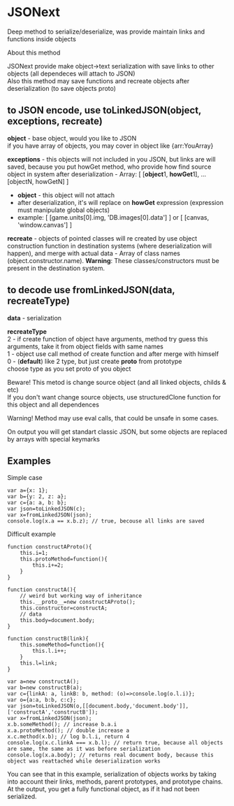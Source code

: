 # JSONext
Deep method to serialize/deserialize, was provide maintain links and functions inside objects


About this method

JSONext provide make object->text serialization with save links to other objects (all dependeces will attach to JSON)\
Also this method may save functions and recreate objects after deserialization (to save objects proto)

## to JSON encode, use toLinkedJSON(object, exceptions, recreate)
	
**object** - base object, would you like to JSON\
if you have array of objects, you may cover in object like {arr:YouArray}
 
**exceptions** - this objects will not included in you JSON, but links are will saved, because you put howGet method, who provide how find source object in system after deserialization - Array: [ [**object**1, **howGet**1], ... [objectN, howGetN] ]

- **object** - this object will not attach
- after deserialization, it's will replace on **howGet** expression (expression must manipulate global objects)
- example: [ [game.units[0].img, 'DB.images[0].data'] ] or  [ [canvas, 'window.canvas'] ]
  
**recreate** - objects of pointed classes will re created by use object construction function in destination systems (where deserialization will happen), and merge with actual data - Array of class names (object.constructor.name). **Warning**: These classes/constructors must be present in the destination system.

## to decode use fromLinkedJSON(data, recreateType)

**data** - serialization

**recreateType**\
2 - if create function of object have arguments, method try guess this arguments, take it from object fields with same names\
1 - object use call method of create function and after merge with himself\
0 - (**default**) like 2 type, but just create __proto__ from prototype\
choose type as you set proto of you object

Beware! This metod is change source object (and all linked objects, childs & etc)\
If you don't want change source objects, use structuredClone function for this object and all dependences

Warning! Method may use eval calls, that could be unsafe in some cases.

On output you will get standart classic JSON, but some objects are replaced by arrays with special keymarks

## Examples

Simple case

	var a={x: 1};
	var b={y: 2, z: a};
	var c={a: a, b: b};
	var json=toLinkedJSON(c);
	var x=fromLinkedJSON(json);
	console.log(x.a == x.b.z); // true, becouse all links are saved

Difficult example

	function constructAProto(){
  		this.i=1;
 		this.protoMethod=function(){
   			this.i+=2;
		}
 	}
  
	function constructA(){
		// weird but working way of inheritance
 		this.__proto__=new constructAProto();
 		this.constructor=constructA;
 		// data
   		this.body=document.body;
 	}
  
  	function constructB(link){
  		this.someMethod=function(){
			this.l.i++;
		}
		this.l=link;
   	}
    
	var a=new constructA();
	var b=new constructB(a);
	var c={linkA: a, linkB: b, method: (o)=>console.log(o.l.i)};
	var o={a:a, b:b, c:c};
	var json=toLinkedJSON(o,[[document.body,'document.body']],['constructA','constructB']);
	var x=fromLinkedJSON(json);
	x.b.someMethod(); // increase b.a.i
	x.a.protoMethod(); // double increase a
	x.c.method(x.b); // log b.l.i, return 4
	console.log(x.c.linkA === x.b.l); // return true, because all objects are same, the same as it was before serialization
 	console.log(x.a.body); // returns real document body, because this object was reattached while deserialization works

You can see that in this example, serialization of objects works by taking into account their links, methods, parent prototypes, and prototype chains. At the output, you get a fully functional object, as if it had not been serialized.
